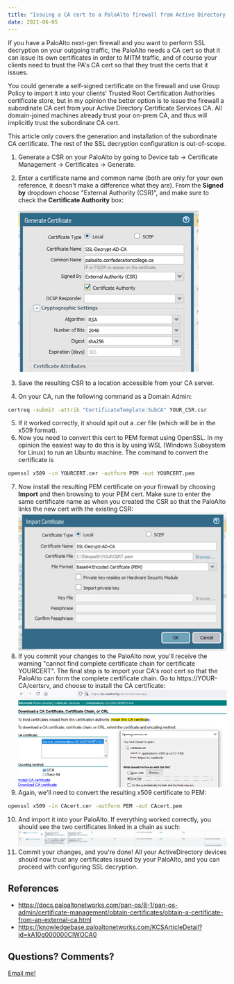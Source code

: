 ```yaml
---
title: "Issuing a CA cert to a PaloAlto firewall from Active Directory Certificate Services for SSL decryption"
date: 2021-06-05
---
```

If you have a PaloAlto next-gen firewall and you want to perform SSL decryption on your outgoing traffic, the PaloAlto needs a CA cert so that it can issue its own certificates in order to MITM traffic, and of course your clients need to trust the PA's CA cert so that they trust the certs that it issues.

You could generate a self-signed certificate on the firewall and use Group Policy to import it into your clients' Trusted Root Certification Authorities certificate store, but in my opinion the better option is to issue the firewall a subordinate CA cert from your Active Directory Certificate Services CA. All domain-joined machines already trust your on-prem CA, and thus will implicitly trust the subordinate CA cert.

This article only covers the generation and installation of the subordinate CA certificate. The rest of the SSL decryption configuration is out-of-scope.

1. Generate a CSR on your PaloAlto by going to Device tab -> Certificate Management -> Certificates -> Generate.
2. Enter a certificate name and common name (both are only for your own reference, it doesn't make a difference what they are). From the **Signed by** dropdown choose "External Authority (CSR)", and make sure to check the **Certificate Authority** box:

    ![](PA1.png)

3. Save the resulting CSR to a location accessible from your CA server.
4. On your CA, run the following command as a Domain Admin: 
  ```bash
  certreq -submit -attrib "CertificateTemplate:SubCA" YOUR_CSR.csr
  ```
5. If it worked correctly, it should spit out a .cer file (which will be in the x509 format).
6. Now you need to convert this cert to PEM format using OpenSSL. In my opinion the easiest way to do this is by using WSL (Windows Subsystem for Linux) to run an Ubuntu machine. The command to convert the certificate is 
```bash
openssl x509 -in YOURCERT.cer -outform PEM -out YOURCERT.pem
```
7. Now install the resulting PEM certificate on your firewall by choosing **Import** and then browsing to your PEM cert. Make sure to enter the same certificate name as when you created the CSR so that the PaloAlto links the new cert with the existing CSR:
  ![](PA2.png)
8. If you commit your changes to the PaloAlto now, you'll receive the warning "cannot find complete certificate chain for certificate YOURCERT". The final step is to import your CA's root cert so that the PaloAlto can form the complete certificate chain. Go to https://YOUR-CA/certsrv, and choose to install the CA certificate:
![](PA3.png)
9. Again, we'll need to convert the resulting x509 certificate to PEM:
```bash
openssl x509 -in CAcert.cer -outform PEM -out CAcert.pem
```
10. And import it into your PaloAlto. If everything worked correctly, you should see the two certificates linked in a chain as such:
![](PA4.png)
11. Commit your changes, and you're done! All your ActiveDirectory devices should now trust any certificates issued by your PaloAlto, and you can proceed with configuring SSL decryption.

## References
- https://docs.paloaltonetworks.com/pan-os/8-1/pan-os-admin/certificate-management/obtain-certificates/obtain-a-certificate-from-an-external-ca.html
- https://knowledgebase.paloaltonetworks.com/KCSArticleDetail?id=kA10g000000ClWOCA0

## Questions? Comments?
[Email me!](mailto:jg@justus.ws)
